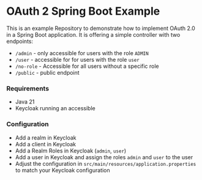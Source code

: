 # OAuth 2 Spring Boot Example
This is an example Repository to demonstrate how to implement OAuth 2.0 in a Spring Boot application.
It is offering a simple controller with two endpoints:
- `/admin` - only accessible for users with the role `ADMIN`
- `/user` - accessible for for users with the role `user`
- `/no-role` - Accessible for all users without a specific role
- `/public` - public endpoint

### Requirements
- Java 21
- Keycloak running an accessible

### Configuration
- Add a realm in Keycloak
- Add a client in Keycloak
- Add a Realm Roles in Keycloak (`admin`, `user`)
- Add a user in Keycloak and assign the roles `admin` and `user` to the user
- Adjust the configuration in `src/main/resources/application.properties` to match your Keycloak configuration

